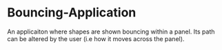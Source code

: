 # Bouncing-Application
An applicaiton where shapes are shown bouncing within a panel. Its path can be altered by the user (i.e how it moves across the panel).

